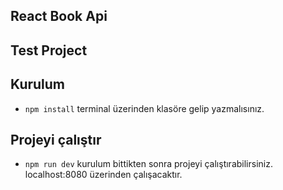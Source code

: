 ## React Book Api
## Test Project

## Kurulum
* `npm install` terminal üzerinden klasöre gelip yazmalısınız.

## Projeyi çalıştır
* `npm run dev` kurulum bittikten sonra projeyi çalıştırabilirsiniz. localhost:8080 üzerinden çalışacaktır.
